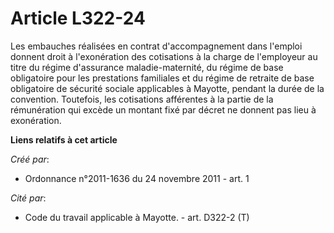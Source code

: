 # Article L322-24

Les embauches réalisées en contrat d'accompagnement dans l'emploi donnent droit à l'exonération des cotisations à la charge
de l'employeur au titre du régime d'assurance maladie-maternité, du régime de base obligatoire pour les prestations
familiales et du régime de retraite de base obligatoire de sécurité sociale applicables à Mayotte, pendant la durée de la
convention. Toutefois, les cotisations afférentes à la partie de la rémunération qui excède un montant fixé par décret ne
donnent pas lieu à exonération.

**Liens relatifs à cet article**

_Créé par_:

  - Ordonnance n°2011-1636 du 24 novembre 2011 - art. 1

_Cité par_:

  - Code du travail applicable à Mayotte. - art. D322-2 (T)
